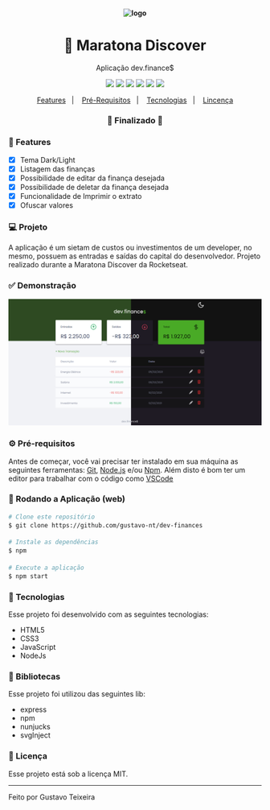 <h4 align="center">
  <img src="https://github.com/gustavo-nt/dev-finances/blob/master/public/assets/github/logo.svg" alt="logo" width="400px"/>
</h4>

<h1 align="center">
    🚀 Maratona Discover
</h1>

<p align="center">Aplicação dev.finance$</p>

<p align="center">
  <img src="https://img.shields.io/static/v1?label=node&message=12.13.1&color=339933&logo=node.js" />
  <img src="https://img.shields.io/static/v1?label=html&message=5.0&color=61DAFB&logo=html" />
  <img src="https://img.shields.io/static/v1?label=css&message=3.0&color=0088CC&logo=css" />
  <img src="https://img.shields.io/static/v1?label=js&message=ES6&color=yellow&logo=javascript" />
  <img src="https://img.shields.io/badge/last%21commit-february-important" />
  <img src="https://img.shields.io/badge/license-MIT-success"/>
</p>

<p align="center">
  <a href="#-features">Features</a>&nbsp;&nbsp;&nbsp;|&nbsp;&nbsp;&nbsp;
  <a href="#-pré-requisitos">Pré-Requisitos</a>&nbsp;&nbsp;&nbsp;|&nbsp;&nbsp;&nbsp;
  <a href="#-tecnologias">Tecnologias</a>&nbsp;&nbsp;&nbsp;|&nbsp;&nbsp;&nbsp;
  <a href="#-licença">Lincença</a>
</p>

<h3 align="center"> 
🚧  Finalizado  🚧
</h3>

### 📎 Features 

- [x] Tema Dark/Light
- [x] Listagem das finanças
- [x] Possibilidade de editar da finança desejada
- [x] Possibilidade de deletar da finança desejada
- [x] Funcionalidade de Imprimir o extrato
- [x] Ofuscar valores

### 💻 Projeto

A aplicação é um sietam de custos ou investimentos de um developer, no mesmo, possuem as entradas e saídas do capital do desenvolvedor. Projeto realizado durante a Maratona Discover da Rocketseat.

### ✅ Demonstração
<img src="https://github.com/gustavo-nt/dev-finances/blob/master/public/assets/github/dev.finances-light-dark.png" />

### ⚙ Pré-requisitos

Antes de começar, você vai precisar ter instalado em sua máquina as seguintes ferramentas:
[Git](https://git-scm.com), [Node.js](https://nodejs.org/en/) e/ou [Npm](https://www.npmjs.com/get-npm). 
Além disto é bom ter um editor para trabalhar com o código como [VSCode](https://code.visualstudio.com/)

### 📗 Rodando a Aplicação (web)

```bash
# Clone este repositório
$ git clone https://github.com/gustavo-nt/dev-finances

# Instale as dependências
$ npm

# Execute a aplicação
$ npm start
```

### 🚀 Tecnologias

Esse projeto foi desenvolvido com as seguintes tecnologias:

- HTML5
- CSS3
- JavaScript
- NodeJs

### 📕 Bibliotecas

Esse projeto foi utilizou das seguintes lib:

- express
- npm
- nunjucks
- svgInject

### 📝 Licença

Esse projeto está sob a licença MIT.

<hr/>

Feito por Gustavo Teixeira
